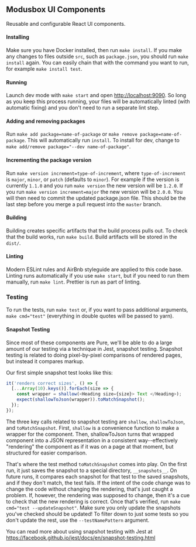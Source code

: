 ## Modusbox UI Components

Reusable and configurable React UI components.

#### Installing

Make sure you have Docker installed, then run `make install`. If you make any
changes to files outside `src`, such as `package.json`, you should run `make install` again. You can easily chain
that with the command you want to run, for example `make install test`.

#### Running

Launch dev mode with `make start` and open [http://localhost:9090](http://localhost:9090). So long as you keep
this process running, your files will be automatically linted (with automatic fixing) and you don't need to run a separate lint step.

#### Adding and removing packages

Run `make add package=name-of-package` or `make remove package=name-of-package`.
This will automatically run `install`. To install for dev, change to
`make add/remove package="--dev name-of-package"`.

#### Incrementing the package version
Run `make version increment=type-of-increment`, where `type-of-increment` is `major`, `minor`, or `patch` (defaults to `minor`).
For example if the version is currently `1.1.0` and you run `make version` the new version will be `1.2.0`. If you run
`make version increment=major` the new version will be `2.0.0`. You will then need to commit the updated package.json file. This
should be the last step before you merge a pull request into the `master` branch.

#### Building

Building creates specific artifacts that the build process pulls out. To check that
the build works, run `make build`. Build artifacts will be stored in the `dist/`.

#### Linting

Modern ESLint rules and AirBnb styleguide are applied to this code base. Linting runs
automatically if you use `make start`, but if you need to run them manually,
run `make lint`. Prettier is run as part of linting.

### Testing

To run the tests, run `make test` or, if you want to pass additional arguments, `make cmd="test"`
(everything in double quotes will be passed to yarn).

#### Snapshot Testing

Since most of these components are Pure, we'll be able to do a large amount of our testing via a technique in Jest, snapshot testing.
Snapshot testing is related to doing pixel-by-pixel comparisons of rendered pages, but instead it compares markup.

Our first simple snapshot test looks like this:

```javascript
it('renders correct sizes', () => {
  [...Array(10).keys()].forEach(size => {
    const wrapper = shallow(<Heading size={size}> Text </Heading>);
    expect(shallowToJson(wrapper)).toMatchSnapshot();
  });
});
```

The three key calls related to snapshot testing are `shallow`, `shallowToJson`, and `toMatchSnapshot`.
First, `shallow` is a convenience function to make a wrapper for the component. Then, shallowToJson turns that
wrapped component into a JSON representation in a consistent way--effectively "rendering" the component as if it was on a page
at that moment, but structured for easier comparison.

That's where the test method `toMatchSnapshot` comes into play. On the first run, it just saves the snapshot to a special
directory, `__snapshots__`. On future runs, it compares each snapshot for that test to the saved
snapshots, and if they don't match, the test fails. If the intent of the code change was to change the code without
changing the rendering, that's just caught a problem. If, however, the rendering was supposed to change, then
it's a cue to check that the new rendering is correct. Once that's verified, run `make cmd="test --updateSnapshot"`.
Make sure you only update the snapshots you've checked should be updated! To filter down to just some tests so you
don't update the rest, use the `--testNamePattern` argument.

You can read more about using snapshot testing with Jest at https://facebook.github.io/jest/docs/en/snapshot-testing.html
